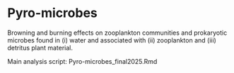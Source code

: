 # Pyro-microbes
Browning and burning effects on zooplankton communities and prokaryotic microbes found in (i) water and associated with (ii) zooplankton and (iii) detritus plant material.

Main analysis script:
Pyro-microbes_final2025.Rmd
